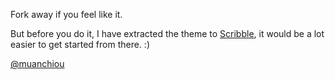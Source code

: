Fork away if you feel like it.

But before you do it, I have extracted the theme to [Scribble](http://github.com/muan/scribble), it would be a lot easier to get started from there. :)

[@muanchiou](http://twitter.com/muanchiou)